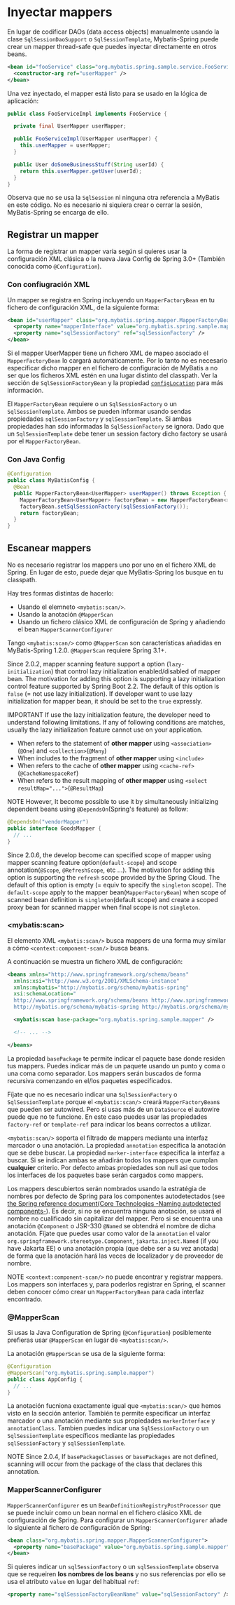 <a name="Inyectar_mappers"></a>
# Inyectar mappers

En lugar de codificar DAOs (data access objects) manualmente usando la clase `SqlSessionDaoSupport` o `SqlSessionTemplate`, Mybatis-Spring puede crear un mapper thread-safe que puedes inyectar directamente en otros beans.

```xml
<bean id="fooService" class="org.mybatis.spring.sample.service.FooServiceImpl">
  <constructor-arg ref="userMapper" />
</bean>
```

 Una vez inyectado, el mapper está listo para se usado en la lógica de aplicación:

```java
public class FooServiceImpl implements FooService {

  private final UserMapper userMapper;

  public FooServiceImpl(UserMapper userMapper) {
    this.userMapper = userMapper;
  }

  public User doSomeBusinessStuff(String userId) {
    return this.userMapper.getUser(userId);
  }
}
```

Observa que no se usa la `SqlSession` ni ninguna otra referencia a MyBatis en este código. No es necesario ni siquiera crear o cerrar la sesión, MyBatis-Spring se encarga de ello.

<a name="register"></a>
## Registrar un mapper

La forma de registrar un mapper varía según si quieres usar la configuración XML clásica o la nueva Java Config de Spring 3.0+ (También conocida como `@Configuration`).

### Con confiugración XML

Un mapper se registra en Spring incluyendo un `MapperFactoryBean` en tu fichero de configuración XML, de la siguiente forma:

```xml
<bean id="userMapper" class="org.mybatis.spring.mapper.MapperFactoryBean">
  <property name="mapperInterface" value="org.mybatis.spring.sample.mapper.UserMapper" />
  <property name="sqlSessionFactory" ref="sqlSessionFactory" />
</bean>
```

Si el mapper UserMapper tiene un fichero XML de mapeo asociado el `MapperFactoryBean` lo cargará automáticamente.
Por lo tanto no es necesario especificar dicho mapper en el fichero de configuración de MyBatis a no ser que los ficheros XML estén en una lugar distinto del classpath.
Ver la sección de `SqlSessionFactoryBean` y la propiedad [`configLocation`](factorybean.html) para más información.

El `MapperFactoryBean` requiere o un `SqlSessionFactory` o un `SqlSessionTemplate`.
Ambos se pueden informar usando sendas propiedades `sqlSessionFactory` y `sqlSessionTemplate`.
Si ambas propiedades han sdo informadas la `SqlSessionFactory` se ignora.
Dado que un `SqlSessionTemplate` debe tener un session factory dicho factory se usará por el `MapperFactoryBean`.

### Con Java Config

```java
@Configuration
public class MyBatisConfig {
  @Bean
  public MapperFactoryBean<UserMapper> userMapper() throws Exception {
    MapperFactoryBean<UserMapper> factoryBean = new MapperFactoryBean<>(UserMapper.class);
    factoryBean.setSqlSessionFactory(sqlSessionFactory());
    return factoryBean;
  }
}
```

<a name="scan"></a>
## Escanear mappers

No es necesario registrar los mappers uno por uno en el fichero XML de Spring. En lugar de esto, puede dejar que MyBatis-Spring los busque en tu classpath.

Hay tres formas distintas de hacerlo:

* Usando el elemneto `<mybatis:scan/>`.
* Usando la anotación `@MapperScan`
* Usando un fichero clásico XML de configuración de Spring y añadiendo el bean `MapperScannerConfigurer`

Tango `<mybatis:scan/>` como `@MapperScan` son características añadidas en MyBatis-Spring 1.2.0. `@MapperScan` requiere Spring 3.1+.

Since 2.0.2, mapper scanning feature support a option (`lazy-initialization`) that control lazy initialization enabled/disabled of mapper bean.
The motivation for adding this option is supporting a lazy initialization control feature supported by Spring Boot 2.2.
The default of this option is `false` (= not use lazy initialization).
If developer want to use lazy initialization for mapper bean, it should be set to the `true` expressly.

<span class="label important">IMPORTANT</span>
If use the lazy initialization feature, the developer need to understand following limitations.
If any of following conditions are matches, usually the lazy initialization feature cannot use on your application.

* When refers to the statement of **other mapper** using `<association>`(`@One`) and `<collection>`(`@Many`)
* When includes to the fragment of **other mapper** using `<include>`
* When refers to the cache of **other mapper** using `<cache-ref>`(`@CacheNamespaceRef`)
* When refers to the result mapping of **other mapper** using `<select resultMap="...">`(`@ResultMap`)

<span class="label important">NOTE</span>
However, It become possible to use it by simultaneously initializing dependent beans using `@DependsOn`(Spring's feature) as follow:

```java
@DependsOn("vendorMapper")
public interface GoodsMapper {
  // ...
}
```

Since 2.0.6, the develop become can specified scope of mapper using mapper scanning feature option(`default-scope`) and scope annotation(`@Scope`, `@RefreshScope`, etc ...).
The motivation for adding this option is supporting the `refresh` scope provided by the Spring Cloud. The default of this option is empty (= equiv to specify the `singleton` scope).
The `default-scope` apply to the mapper bean(`MapperFactoryBean`) when scope of scanned bean definition is `singleton`(default scope) and create a scoped proxy bean for scanned mapper when final scope is not `singleton`.

### \<mybatis:scan\>

El elemento XML `<mybatis:scan/>` busca mappers de una forma muy similar a cómo `<context:component-scan/>` busca beans.

A continuación se muestra un fichero XML de configuración:

```xml
<beans xmlns="http://www.springframework.org/schema/beans"
  xmlns:xsi="http://www.w3.org/2001/XMLSchema-instance"
  xmlns:mybatis="http://mybatis.org/schema/mybatis-spring"
  xsi:schemaLocation="
  http://www.springframework.org/schema/beans http://www.springframework.org/schema/beans/spring-beans.xsd
  http://mybatis.org/schema/mybatis-spring http://mybatis.org/schema/mybatis-spring.xsd">

  <mybatis:scan base-package="org.mybatis.spring.sample.mapper" />

  <!-- ... -->

</beans>
```

La propiedad <code>basePackage</code> te permite indicar el paquete base donde residen tus mappers.
Puedes indicar más de un paquete usando un punto y coma o una coma como separador. Los mappers serán buscados de forma recursiva comenzando en el/los paquetes especificados.

Fíjate que no es necesario indicar una `SqlSessionFactory` o `SqlSessionTemplate` porque el `<mybatis:scan/>` creará `MapperFactoryBean`s que pueden ser autowired.
Pero si usas más de un `DataSource` el autowire puede que no te funcione. En este caso puedes usar las propiedades `factory-ref` or `template-ref` para indicar los beans correctos a utilizar.

`<mybatis:scan/>` soporta el filtrado de mappers mediante una interfaz marcador o una anotación.
La propiedad `annotation` especifica la anotación que se debe buscar. La propiedad `marker-interface` especifica la interfaz a buscar.
Si se indican ambas se añadirán todos los mappers que cumplan **cualquier** criterio. Por defecto ambas propiedades son null asi que todos los interfaces de los paquetes base serán cargados como mappers.

Los mappers descubiertos serán nombrados usando la estratégia de nombres por defecto de Spring para los componentes autodetectados (see [the Spring reference document(Core Technologies -Naming autodetected components-](https://docs.spring.io/spring/docs/current/spring-framework-reference/core.html#beans-scanning-name-generator)).
Es decir, si no se encuentra ninguna anotación, se usará el nombre no cualificado sin capitalizar del mapper. Pero si se encuentra una anotación `@Component` o JSR-330 `@Named` se obtendrá el nombre de dicha anotación.
Fíjate que puedes usar como valor de la `annotation` el valor `org.springframework.stereotype.Component`, `jakarta.inject.Named` (if you have Jakarta EE) o una anotación propia (que debe ser a su vez anotada) de forma que la anotación hará las veces de localizador y de proveedor de nombre.

<span class="label important">NOTE</span>
`<context:component-scan/>` no puede encontrar y registrar mappers. Los mappers son interfaces y, para poderlos registrar en Spring, el scanner deben conocer cómo crear un `MapperFactoryBean` para cada interfaz encontrado.

### @MapperScan

Si usas la Java Configuration de Spring (`@Configuration`) posiblemente prefieras usar `@MapperScan` en lugar de `<mybatis:scan/>`.

La anotación `@MapperScan` se usa de la siguiente forma:

```java
@Configuration
@MapperScan("org.mybatis.spring.sample.mapper")
public class AppConfig {
  // ...
}
```

La anotación fucniona exactamente igual que `<mybatis:scan/>` que hemos visto en la sección anterior.
También te permite especificar un interfaz marcador o una anotación mediante sus propiedades `markerInterface` y `annotationClass`.
Tambien puedes indicar una `SqlSessionFactory` o un `SqlSessionTemplate` específicos mediante las propiedades `sqlSessionFactory` y `sqlSessionTemplate`.

<span class="label important">NOTE</span>
Since 2.0.4, If `basePackageClasses` or `basePackages` are not defined, scanning will occur from the package of the class that declares this annotation.

### MapperScannerConfigurer

`MapperScannerConfigurer` es un `BeanDefinitionRegistryPostProcessor` que se puede incluir como un bean normal en el fichero clásico XML de configuración de Spring.
Para configurar un `MapperScannerConfigurer` añade lo siguiente al fichero de configuración de Spring:

```xml
<bean class="org.mybatis.spring.mapper.MapperScannerConfigurer">
  <property name="basePackage" value="org.mybatis.spring.sample.mapper" />
</bean>
```

Si quieres indicar un `sqlSessionFactory` o un `sqlSessionTemplate` observa que se requeiren **los nombres de los beans** y no sus referencias por ello se usa el atributo `value` en lugar del habitual `ref`:

```xml
<property name="sqlSessionFactoryBeanName" value="sqlSessionFactory" />
```
